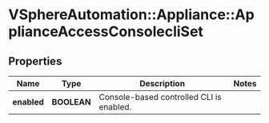 # VSphereAutomation::Appliance::ApplianceAccessConsolecliSet

## Properties
Name | Type | Description | Notes
------------ | ------------- | ------------- | -------------
**enabled** | **BOOLEAN** | Console-based controlled CLI is enabled. | 


